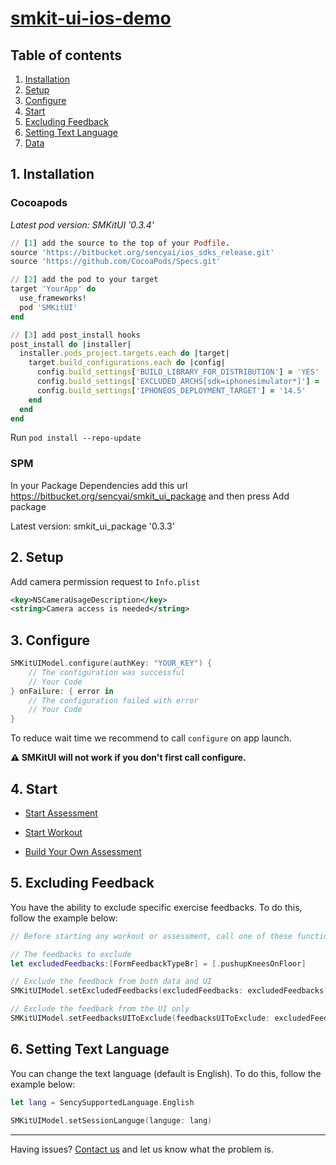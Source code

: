 # [smkit-ui-ios-demo](https://github.com/sency-ai/smkit-sdk)

## Table of contents
1. [ Installation ](#inst)
2. [ Setup ](#setup)
3. [ Configure ](#conf)
4. [ Start ](#start)
5. [ Excluding Feedback ](#feedback)
6. [Setting Text Language](#language)
7. [ Data ](https://github.com/sency-ai/smkit-ui-ios-demo/blob/main/DataTypes.md)


## 1. Installation <a name="inst"></a>

### Cocoapods
*Latest pod version: SMKitUI '0.3.4'*
```ruby
// [1] add the source to the top of your Podfile.
source 'https://bitbucket.org/sencyai/ios_sdks_release.git'
source 'https://github.com/CocoaPods/Specs.git'

// [2] add the pod to your target
target 'YourApp' do
  use_frameworks!
  pod 'SMKitUI'
end

// [3] add post_install hooks
post_install do |installer|
  installer.pods_project.targets.each do |target|
    target.build_configurations.each do |config|
      config.build_settings['BUILD_LIBRARY_FOR_DISTRIBUTION'] = 'YES'
      config.build_settings['EXCLUDED_ARCHS[sdk=iphonesimulator*]'] = 'arm64'
      config.build_settings['IPHONEOS_DEPLOYMENT_TARGET'] = '14.5'
    end
  end
end
```

Run ```pod install --repo-update```


### SPM

In your Package Dependencies add this url https://bitbucket.org/sencyai/smkit_ui_package and then press Add package

Latest version: smkit_ui_package '0.3.3'

## 2. Setup <a name="setup"></a>
Add camera permission request to `Info.plist`
```Xml
<key>NSCameraUsageDescription</key>
<string>Camera access is needed</string>
```

## 3. Configure <a name="conf"></a>
```Swift
SMKitUIModel.configure(authKey: "YOUR_KEY") {
    // The configuration was successful
    // Your Code
} onFailure: { error in
    // The configuration failed with error
    // Your Code
}
```
To reduce wait time we recommend to call `configure` on app launch.

**⚠️ SMKitUI will not work if you don't first call configure.**

## 4. Start <a name="start"></a>

- [Start Assessment](https://github.com/sency-ai/smkit-ui-ios-demo/blob/main/Assessment.md)

- [Start Workout](https://github.com/sency-ai/smkit-ui-ios-demo/blob/main/Workout.md)

- [Build Your Own Assessment](https://github.com/sency-ai/smkit-ui-ios-demo/blob/main/CustomizedAssessment.md)

## 5. Excluding Feedback <a name="feedback"></a>

You have the ability to exclude specific exercise feedbacks.
To do this, follow the example below:

```swift
// Before starting any workout or assessment, call one of these functions:

// The feedbacks to exclude
let excludedFeedbacks:[FormFeedbackTypeBr] = [.pushupKneesOnFloor]

// Exclude the feedback from both data and UI
SMKitUIModel.setExcludedFeedbacks(excludedFeedbacks: excludedFeedbacks)

// Exclude the feedback from the UI only
SMKitUIModel.setFeedbacksUIToExclude(feedbacksUIToExclude: excludedFeedbacks)

```

## 6. Setting Text Language <a name="language"></a>

You can change the text language (default is English).
To do this, follow the example below:

```swift
let lang = SencySupportedLanguage.English

SMKitUIModel.setSessionLanguge(languge: lang)
```

--------

Having issues? [Contact us](mailto:support@sency.ai) and let us know what the problem is.
